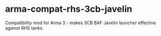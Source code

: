 # arma-compat-rhs-3cb-javelin
Compatibility mod for Arma 3 - makes 3CB BAF Javelin launcher effective against RHS tanks.
